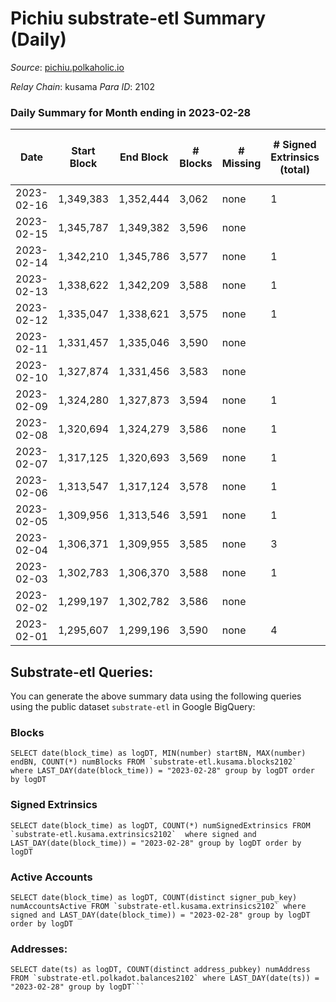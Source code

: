 # Pichiu substrate-etl Summary (Daily)

_Source_: [pichiu.polkaholic.io](https://pichiu.polkaholic.io)

*Relay Chain*: kusama
*Para ID*: 2102



### Daily Summary for Month ending in 2023-02-28


| Date | Start Block | End Block | # Blocks | # Missing | # Signed Extrinsics (total) | # Active Accounts | # Addresses with Balances | # Events | # Transfers | # XCM Transfers In | # XCM Transfers Out |
| ---- | ----------- | --------- | -------- | --------- | --------------------------- | ----------------- | ------------------------- | -------- | ----------- | ------------------ | ------------------- |
| 2023-02-16 | 1,349,383 | 1,352,444 | 3,062 | none  | 1 | 1 |  | 6,130 |   |   |   |
| 2023-02-15 | 1,345,787 | 1,349,382 | 3,596 | none  |  |  | 1,148 | 7,194 |   |   |   |
| 2023-02-14 | 1,342,210 | 1,345,786 | 3,577 | none  | 1 | 1 | 1,148 | 7,160 |   |   |   |
| 2023-02-13 | 1,338,622 | 1,342,209 | 3,588 | none  | 1 | 1 | 1,148 | 7,182 |   |   |   |
| 2023-02-12 | 1,335,047 | 1,338,621 | 3,575 | none  | 1 | 1 | 1,148 | 7,156 |   |   |   |
| 2023-02-11 | 1,331,457 | 1,335,046 | 3,590 | none  |  |  | 1,148 | 7,182 |   |   |   |
| 2023-02-10 | 1,327,874 | 1,331,456 | 3,583 | none  |  |  | 1,148 | 7,168 |   |   |   |
| 2023-02-09 | 1,324,280 | 1,327,873 | 3,594 | none  | 1 | 1 | 1,148 | 7,194 |   |   |   |
| 2023-02-08 | 1,320,694 | 1,324,279 | 3,586 | none  | 1 | 1 | 1,148 | 7,178 |   |   |   |
| 2023-02-07 | 1,317,125 | 1,320,693 | 3,569 | none  | 1 | 1 | 1,148 | 7,144 |   |   |   |
| 2023-02-06 | 1,313,547 | 1,317,124 | 3,578 | none  | 1 | 1 | 1,148 | 7,162 |   |   |   |
| 2023-02-05 | 1,309,956 | 1,313,546 | 3,591 | none  | 1 | 1 | 1,148 | 7,190 |   |   |   |
| 2023-02-04 | 1,306,371 | 1,309,955 | 3,585 | none  | 3 | 3 | 1,148 | 7,184 |   |   |   |
| 2023-02-03 | 1,302,783 | 1,306,370 | 3,588 | none  | 1 | 1 | 1,148 | 7,182 |   |   |   |
| 2023-02-02 | 1,299,197 | 1,302,782 | 3,586 | none  |  |  | 1,148 | 7,174 |   |   |   |
| 2023-02-01 | 1,295,607 | 1,299,196 | 3,590 | none  | 4 | 3 | 1,148 | 7,198 |   |   |   |

## Substrate-etl Queries:
You can generate the above summary data using the following queries using the public dataset `substrate-etl` in Google BigQuery:


### Blocks
```
SELECT date(block_time) as logDT, MIN(number) startBN, MAX(number) endBN, COUNT(*) numBlocks FROM `substrate-etl.kusama.blocks2102`  where LAST_DAY(date(block_time)) = "2023-02-28" group by logDT order by logDT
```


### Signed Extrinsics
```
SELECT date(block_time) as logDT, COUNT(*) numSignedExtrinsics FROM `substrate-etl.kusama.extrinsics2102`  where signed and LAST_DAY(date(block_time)) = "2023-02-28" group by logDT order by logDT
```


### Active Accounts
```
SELECT date(block_time) as logDT, COUNT(distinct signer_pub_key) numAccountsActive FROM `substrate-etl.kusama.extrinsics2102` where signed and LAST_DAY(date(block_time)) = "2023-02-28" group by logDT order by logDT
```


### Addresses:
```
SELECT date(ts) as logDT, COUNT(distinct address_pubkey) numAddress FROM `substrate-etl.polkadot.balances2102` where LAST_DAY(date(ts)) = "2023-02-28" group by logDT```

